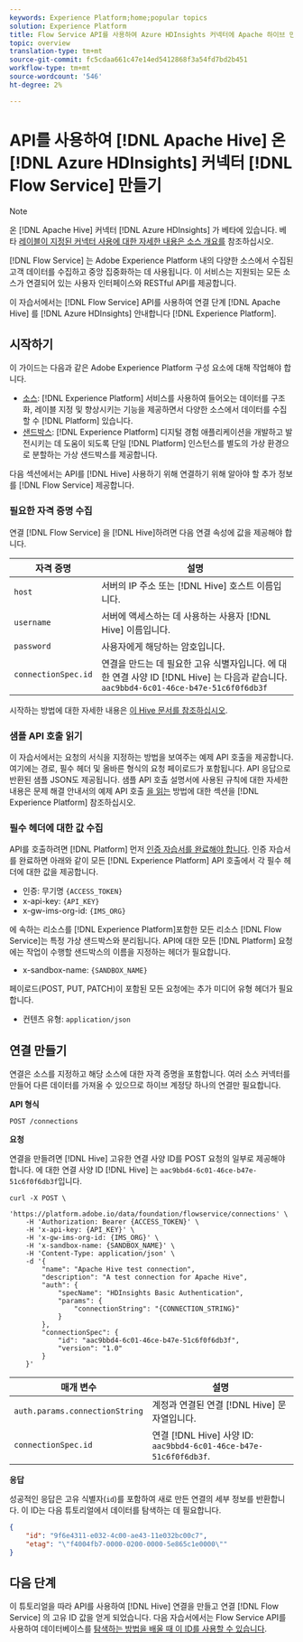 ```yaml
---
keywords: Experience Platform;home;popular topics
solution: Experience Platform
title: Flow Service API를 사용하여 Azure HDInsights 커넥터에 Apache 하이브 만들기
topic: overview
translation-type: tm+mt
source-git-commit: fc5cdaa661c47e14ed5412868f3a54fd7bd2b451
workflow-type: tm+mt
source-wordcount: '546'
ht-degree: 2%

---
```



# API를 사용하여 [!DNL Apache Hive] 온 [!DNL Azure HDInsights] 커넥터 [!DNL Flow Service] 만들기

>[!NOTE]
>온 [!DNL Apache Hive] 커넥터 [!DNL Azure HDInsights] 가 베타에 있습니다. 베타 [레이블이 지정된 커넥터 사용에 대한 자세한 내용은 소스 개요를](../../../../home.md#terms-and-conditions) 참조하십시오.

[!DNL Flow Service] 는 Adobe Experience Platform 내의 다양한 소스에서 수집된 고객 데이터를 수집하고 중앙 집중화하는 데 사용됩니다. 이 서비스는 지원되는 모든 소스가 연결되어 있는 사용자 인터페이스와 RESTful API를 제공합니다.

이 자습서에서는 [!DNL Flow Service] API를 사용하여 연결 단계 [!DNL Apache Hive] 를 [!DNL Azure HDInsights] 안내합니다 [!DNL Experience Platform].

## 시작하기

이 가이드는 다음과 같은 Adobe Experience Platform 구성 요소에 대해 작업해야 합니다.

* [소스](../../../../home.md): [!DNL Experience Platform] 서비스를 사용하여 들어오는 데이터를 구조화, 레이블 지정 및 향상시키는 기능을 제공하면서 다양한 소스에서 데이터를 수집할 수 [!DNL Platform] 있습니다.
* [샌드박스](../../../../../sandboxes/home.md): [!DNL Experience Platform] 디지털 경험 애플리케이션을 개발하고 발전시키는 데 도움이 되도록 단일 [!DNL Platform] 인스턴스를 별도의 가상 환경으로 분할하는 가상 샌드박스를 제공합니다.

다음 섹션에서는 API를 [!DNL Hive] 사용하기 위해 연결하기 위해 알아야 할 추가 정보를 [!DNL Flow Service] 제공합니다.

### 필요한 자격 증명 수집

연결 [!DNL Flow Service] 을 [!DNL Hive]하려면 다음 연결 속성에 값을 제공해야 합니다.

| 자격 증명 | 설명 |
| ---------- | ----------- |
| `host` | 서버의 IP 주소 또는 [!DNL Hive] 호스트 이름입니다. |
| `username` | 서버에 액세스하는 데 사용하는 사용자 [!DNL Hive] 이름입니다. |
| `password` | 사용자에게 해당하는 암호입니다. |
| `connectionSpec.id` | 연결을 만드는 데 필요한 고유 식별자입니다. 에 대한 연결 사양 ID [!DNL Hive] 는 다음과 같습니다. `aac9bbd4-6c01-46ce-b47e-51c6f0f6db3f` |

시작하는 방법에 대한 자세한 내용은 [이 Hive 문서를 참조하십시오](https://cwiki.apache.org/confluence/display/Hive/Tutorial#Tutorial-GettingStarted).

### 샘플 API 호출 읽기

이 자습서에서는 요청의 서식을 지정하는 방법을 보여주는 예제 API 호출을 제공합니다. 여기에는 경로, 필수 헤더 및 올바른 형식의 요청 페이로드가 포함됩니다. API 응답으로 반환된 샘플 JSON도 제공됩니다. 샘플 API 호출 설명서에 사용된 규칙에 대한 자세한 내용은 문제 해결 안내서의 예제 API 호출 [을 읽는](../../../../../landing/troubleshooting.md#how-do-i-format-an-api-request) 방법에 대한 섹션을 [!DNL Experience Platform] 참조하십시오.

### 필수 헤더에 대한 값 수집

API를 호출하려면 [!DNL Platform] 먼저 [인증 자습서를 완료해야 합니다](../../../../../tutorials/authentication.md). 인증 자습서를 완료하면 아래와 같이 모든 [!DNL Experience Platform] API 호출에서 각 필수 헤더에 대한 값을 제공합니다.

* 인증: 무기명 `{ACCESS_TOKEN}`
* x-api-key: `{API_KEY}`
* x-gw-ims-org-id: `{IMS_ORG}`

에 속하는 리소스를 [!DNL Experience Platform]포함한 모든 리소스 [!DNL Flow Service]는 특정 가상 샌드박스와 분리됩니다. API에 대한 모든 [!DNL Platform] 요청에는 작업이 수행할 샌드박스의 이름을 지정하는 헤더가 필요합니다.

* x-sandbox-name: `{SANDBOX_NAME}`

페이로드(POST, PUT, PATCH)이 포함된 모든 요청에는 추가 미디어 유형 헤더가 필요합니다.

* 컨텐츠 유형: `application/json`

## 연결 만들기

연결은 소스를 지정하고 해당 소스에 대한 자격 증명을 포함합니다. 여러 소스 커넥터를 만들어 다른 데이터를 가져올 수 있으므로 하이브 계정당 하나의 연결만 필요합니다.

**API 형식**

```http
POST /connections
```

**요청**

연결을 만들려면 [!DNL Hive] 고유한 연결 사양 ID를 POST 요청의 일부로 제공해야 합니다. 에 대한 연결 사양 ID [!DNL Hive] 는 `aac9bbd4-6c01-46ce-b47e-51c6f0f6db3f`입니다.

```shell
curl -X POST \
    'https://platform.adobe.io/data/foundation/flowservice/connections' \
    -H 'Authorization: Bearer {ACCESS_TOKEN}' \
    -H 'x-api-key: {API_KEY}' \
    -H 'x-gw-ims-org-id: {IMS_ORG}' \
    -H 'x-sandbox-name: {SANDBOX_NAME}' \
    -H 'Content-Type: application/json' \
    -d '{
        "name": "Apache Hive test connection",
        "description": "A test connection for Apache Hive",
        "auth": {
            "specName": "HDInsights Basic Authentication",
            "params": {
                "connectionString": "{CONNECTION_STRING}"
            }
        },
        "connectionSpec": {
            "id": "aac9bbd4-6c01-46ce-b47e-51c6f0f6db3f",
            "version": "1.0"
        }
    }'
```

| 매개 변수 | 설명 |
| --------- | ----------- |
| `auth.params.connectionString` | 계정과 연결된 연결 [!DNL Hive] 문자열입니다. |
| `connectionSpec.id` | 연결 [!DNL Hive] 사양 ID: `aac9bbd4-6c01-46ce-b47e-51c6f0f6db3f`. |

**응답**

성공적인 응답은 고유 식별자(`id`)를 포함하여 새로 만든 연결의 세부 정보를 반환합니다. 이 ID는 다음 튜토리얼에서 데이터를 탐색하는 데 필요합니다.

```json
{
    "id": "9f6e4311-e032-4c00-ae43-11e032bc00c7",
    "etag": "\"f4004fb7-0000-0200-0000-5e865c1e0000\""
}
```

## 다음 단계

이 튜토리얼을 따라 API를 사용하여 [!DNL Hive] 연결을 만들고 연결 [!DNL Flow Service] 의 고유 ID 값을 얻게 되었습니다. 다음 자습서에서는 Flow Service API를 사용하여 데이터베이스를 [탐색하는 방법을 배울 때 이 ID를 사용할 수 있습니다](../../explore/database-nosql.md).
